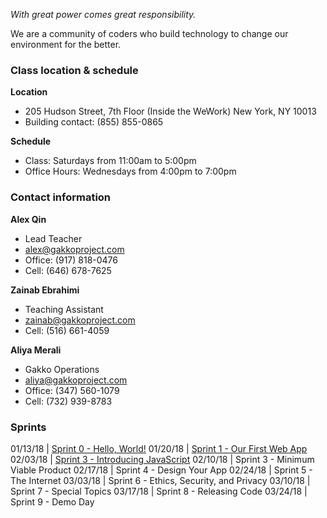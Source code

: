 
*With great power comes great responsibility.*

We are a community of coders who build technology to change our environment for the better.

### Class location & schedule

**Location** 

* 205 Hudson Street, 7th Floor (Inside the WeWork) New York, NY 10013
* Building contact: (855) 855-0865

**Schedule**

* Class: Saturdays from 11:00am to 5:00pm
* Office Hours: Wednesdays from 4:00pm to 7:00pm

### Contact information

**Alex Qin**

* Lead Teacher 
* alex@gakkoproject.com 
* Office: (917) 818-0476 
* Cell: (646) 678-7625

**Zainab Ebrahimi**

* Teaching Assistant 
* zainab@gakkoproject.com 
* Cell: (516) 661-4059

**Aliya Merali** 

* Gakko Operations 
* aliya@gakkoproject.com 
* Office: (347) 560-1079 
* Cell: (732) 939-8783

### Sprints

01/13/18 | [Sprint 0 - Hello, World!](http://github.com/code-forward/sprint-0)
01/20/18 | [Sprint 1 - Our First Web App](http://github.com/code-forward/sprint-1)
02/03/18 | [Sprint 3 - Introducing JavaScript](http://github.com/code-forward/sprint-2)
02/10/18 | Sprint 3 - Minimum Viable Product
02/17/18 | Sprint 4 - Design Your App
02/24/18 | Sprint 5 - The Internet
03/03/18 | Sprint 6 - Ethics, Security, and Privacy
03/10/18 | Sprint 7 - Special Topics
03/17/18 | Sprint 8 - Releasing Code
03/24/18 | Sprint 9 - Demo Day
